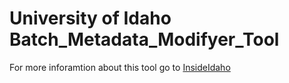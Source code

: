 University of Idaho Batch_Metadata_Modifyer_Tool
============================
For more inforamtion about this tool go to [InsideIdaho](http://cloud.insideidaho.org/HelpDocs/batch_metadata_modifier_tool.html)

